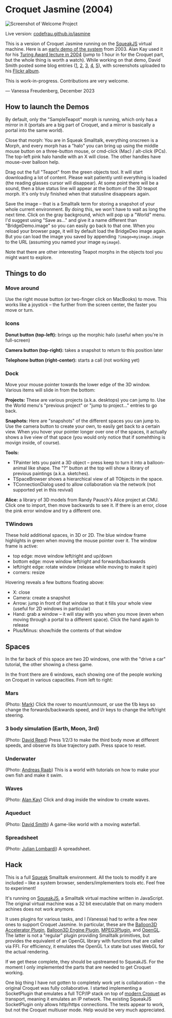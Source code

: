 # Croquet Jasmine (2004)

![Screenshot of Welcome Project](screenshot.png)

Live version: [codefrau.github.io/jasmine](https://codefrau.github.io/jasmine/)

This is a version of Croquet Jasmine running on the [SqueakJS](https://squeak.js.org) virtual machine.
Here is an [early demo of the system](https://www.youtube.com/watch?v=cXGLOiZUZ2U) from 2003.
Alan Kay used it for his [Turing Award lecture in 2004](https://tinlizzie.org/IA/index.php/Alan_Kay_Turing_Award_Lecture_(2004)) (jump to 1 hour in for the Croquet part, but the whole thing is worth a watch).
While working on that demo, David Smith posted some blog entries
([1](https://www.croquet.zone/2004/10/turing-lecture-add-gravity.html),
[2](https://www.croquet.zone/2004/10/turing-lecture-change-spring-constant.html),
[3](https://www.croquet.zone/2004/10/turing-lecture-add-wind.html),
[4](https://www.croquet.zone/2004/10/turing-lecture-release.html),
[5](https://www.croquet.zone/2004/10/turing-lecture-oh-canada.html)), with screenshots uploaded to his [Flickr album](https://www.flickr.com/photos/87951975@N00/with/4343400).

This is work-in-progress. Contributions are very welcome.

— Vanessa Freudenberg, December 2023

## How to launch the Demos

By default, only the "SampleTeapot" morph is running, which only has a mirror in it (portals are a big part of Croquet, and a mirror is basically a portal into the same world).

Close that morph: You are in Squeak Smalltalk, everything onscreen is a Morph, and every morph has a "halo" you can bring up using the middle mouse button on a three-button mouse, or cmd-click (Mac) / alt-click (PCs). The top-left pink halo handle with an X will close. The other handles have mouse-over balloon help.

Drag out the full "Teapot" from the green objects tool. It will start downloading a lot of content. Please wait patiently until everything is loaded (the reading glasses cursor will disappear). At some point there will be a sound, then a blue status line will appear at the bottom of the 3D teapot morph. It's only truly finished when that statusline disappears again.

Save the image – that is a Smalltalk term for storing a snapshot of your whole current environment. By doing this, we won't have to wait as long the next time. Click on the gray background, which will pop up a "World" menu. I'd suggest using "Save as..." and give it a name different than "BridgeDemo.image" so you can easily go back to that one. When you reload your browser page, it will by default load the BridgeDeo image again. But you can load the image you saved by appending `?image=myimage.image` to the URL (assuming you named your image `myimage`).

Note that there are other interesting Teapot morphs in the objects tool you might want to explore.

## Things to do

### Move around

Use the right mouse button (or two-finger click on MacBooks) to move. This works like a joystick – the further from the screen center, the faster you move or turn.

### Icons

**Donut button (top-left):** brings up the morphic halo (useful when you're in full-screen)

**Camera button (top-right):** takes a snapshot to return to this position later

**Telephone button (right-center):** starts a call (not working yet)

### Dock

Move your mouse pointer towards the lower edge of the 3D window. Various items will slide in from the bottom:

**Projects:** These are various projects (a.k.a. desktops) you can jump to. Use the World menu's "previous project" or "jump to project..." entries to go back.

**Snaphots:** Here are "snapshots" of the different spaces you can jump to. Use the camera button to create your own, to easily get back to a certain view. When you hover your pointer longer over one of the spaces, it actually shows a live view of that space (you would only notice that if somehthing is movign inside, of course).

**Tools:**

* TPainter lets you paint a 3D object – press keep to turn it into a balloon-animal like shape. The "?" button at the top will show a library of previous paintings (a.k.a. sketches).
* TSpaceBrowser shows a hierarchical view of all TObjects in the space.
* TConnectionDialog used to allow collaboration via the network (not supported yet in this revival)

**Alice:** a library of 3D models from Randy Pausch's Alice project at CMU. Click one to import, then move backwards to see it. If there is an error, close the pink error window and try a different one.

### TWindows

These hold additional spaces, in 3D or 2D. The blue window frame highlights in green when moving the mouse pointer over it. The window frame is active:

* top edge: move window left/right and up/down
* bottom edge: move window left/right and forwards/backwards
* left/right edge: rotate window (release while moving to make it spin)
* corners: resize

Hovering reveals a few buttons floating above:

* X: close
* Camera: create a snapshot
* Arrow: jump in front of that window so that it fills your whole view (useful for 2D windows in particular)
* Hand: grab a window – it will stay with you when you move (even when moving through a portal to a different space). Click the hand again to release
* Plus/Minus: show/hide the contents of that window

## Spaces

In the far back of this space are two 2D windows, one with the "drive a car" tutorial, the other showing a chess game.

In the front there are 6 windows, each showing one of the people working on Croquet in various capacities. From left to right:

### Mars

(Photo: [Mark](https://en.wikipedia.org/wiki/Mark_P._McCahill))
Click the rover to mount/unmount, or use the f/b keys so change the forwards/backwards speed, and l/r keys to change the left/right steering.

### 3 body simulation (Earth, Moon, 3rd)

(Photo: [David Reed](https://en.wikipedia.org/wiki/David_P._Reed))
Press 1/2/3 to make the third body move at different speeds, and observe its blue trajectory path. Press space to reset.

### Underwater

(Photo: [Andreas Raab](https://en.wikipedia.org/wiki/Andreas_Raab))
This is a world with tutorials on how to make your own fish and make it swim.

### Waves

(Photo: [Alan Kay](https://en.wikipedia.org/wiki/Alan_Kay))
Click and drag inside the window to create waves.

### Aqueduct

(Photo: [David Smith](https://en.wikipedia.org/wiki/David_A._Smith_(computer_scientist)))
A game-like world with a moving waterfall.

### Spreadsheet

(Photo: [Julian Lombardi](https://en.wikipedia.org/wiki/Julian_Lombardi))
A spreadsheet.

## Hack

This is a full [Squeak](https://squeak.org) Smalltalk environment. All the tools to modify it are included – like a system browser, senders/implementers tools etc. Feel free to experiment!

It's running on [SqueakJS](https://squeak.js.org), a Smalltalk virtual machine written in JavaScript. The original virtual machine was a 32 bit executable that on many modern achines does not work anymore.

It uses plugins for various tasks, and I (Vanessa) had to write a few new ones to support Croquet Jasmine. In particular, these are the [Balloon3D Accelerator Plugin](jasmine-b3daccel-plugin.js), [Balloon3D Engine Plugin](jasmine-b3dengine-plugin.js),
[MPEG3Plugin](jasmine-mpeg3-plugin.js), and [OpenGL](jasmine-opengl.js).
The latter is not a "regular" plugin providing Smalltalk primitives, but provides the equivalent of an OpenGL library with functions that are called via FFI. For efficiency, it emulates the OpenGL 1.x state but uses WebGL for the actual rendering.

If we get these complete, they should be upstreamed to SqueakJS. For the moment I only implemented the parts that are needed to get Croquet working.

One big thing I have not gotten to completely work yet is collaboration – the original Croquet was fully collaborative. I started implementing a SocketPlugin that emulates a full TCP/IP stack on top of  [modern Croquet](https://croquet.io) as transport, meaning it emulates an IP network. The existing SqueakJS SocketPlugin only allows http/https connections. The tests appear to work, but not the Croquet multiuser mode. Help would be very much appreciated.
